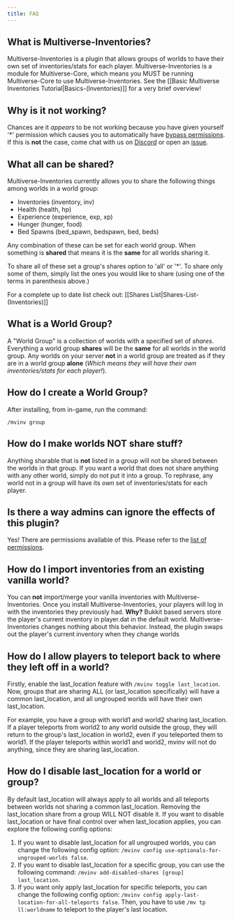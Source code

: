 ```yaml
---
title: FAQ
---
```


## What is Multiverse-Inventories?
Multiverse-Inventories is a plugin that allows groups of worlds to have their own set of inventories/stats for each player.  Multiverse-Inventories is a module for Multiverse-Core, which means you MUST be running Multiverse-Core to use Multiverse-Inventories. See the [[Basic Multiverse Inventories Tutorial|Basics-(Inventories)]] for a very brief overview!

## Why is it not working?
Chances are it _appears_ to be not working because you have given yourself '*' permission which causes you to automatically have [bypass permissions](/inventories/reference/permissions-list#Bypass-Permissions).  If this is __not__ the case, come chat with us on [Discord](https://discord.gg/NZtfKky) or open an [issue](https://github.com/Multiverse/Multiverse-Inventories/issues).

## What all can be shared?
Multiverse-Inventories currently allows you to share the following things among worlds in a world group:

* Inventories (inventory, inv)
* Health (health, hp)
* Experience (experience, exp, xp)
* Hunger (hunger, food)
* Bed Spawns (bed_spawn, bedspawn, bed, beds)

Any combination of these can be set for each world group.  When something is **shared** that means it is the **same** for all worlds sharing it.

To share all of these set a group's shares option to 'all' or '*'.  To share only some of them, simply list the ones you would like to share (using one of the terms in parenthesis above.)

For a complete up to date list check out: [[Shares List|Shares-List-(Inventories)]]

## What is a World Group?
A "World Group" is a collection of worlds with a specified set of _shares_.  Everything a world group **shares** will be the **same** for all worlds in the world group.  Any worlds on your server **not** in a world group are treated as if they are in a world group **alone** (_Which means they will have their own inventories/stats for each player!_).

## How do I create a World Group?

After installing, from in-game, run the command:

    /mvinv group

## How do I make worlds NOT share stuff?
Anything sharable that is **not** listed in a group will not be shared between the worlds in that group.  If you want a world that does not share anything with any other world, simply do not put it into a group.  To rephrase, any world not in a group will have its _own_ set of inventories/stats for each player.

## Is there a way admins can ignore the effects of this plugin?
Yes!  There are permissions available of this.  Please refer to the [list of permissions](/inventories/reference/permissions-list).

## How do I import inventories from an existing vanilla world?
You can **not** import/merge your vanilla inventories with Multiverse-Inventories. Once you install Multiverse-Inventories, your players will log in with the inventories they previously had.
**Why?** Bukkit based servers store the player's current inventory in player.dat in the default world. Multiverse-Inventories changes nothing about this behavior. Instead, the plugin swaps out the player's current inventory when they change worlds

## How do I allow players to teleport back to where they left off in a world?

Firstly, enable the last_location feature with `/mvinv toggle last_location`. Now, groups that are sharing ALL (or last_location specifically) will have a common last_location, and all ungrouped worlds will have their own last_location. 

For example, you have a group with world1 and world2 sharing last_location. If a player teleports from world2 to any world outside the group, they will return to the group's last_location in world2, even if you teleported them to world1. If the player teleports within world1 and world2, mvinv will not do anything, since they are sharing last_location.

## How do I disable last_location for a world or group?

By default last_location will always apply to all worlds and all teleports between worlds not sharing a common last_location. Removing the last_location share from a group WILL NOT disable it. If you want to disable last_location or have final control over when last_location applies, you can explore the following config options:
1. If you want to disable last_location for all ungrouped worlds, you can change the following config option: `/mvinv config use-optionals-for-ungrouped-worlds false`.
2. If you want to disable last_location for a specific group, you can use the following command: `/mvinv add-disabled-shares [group] last_location`.
3. If you want only apply last_location for specific teleports, you can change the following config option: `/mvinv config apply-last-location-for-all-teleports false`. Then, you have to use `/mv tp ll:worldname` to teleport to the player's last location.
